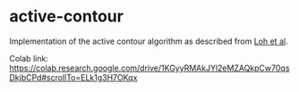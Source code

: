 # active-contour
Implementation of the active contour algorithm as described from [Loh et al](https://bmcbioinformatics.biomedcentral.com/articles/10.1186/s12859-017-1720-y).

Colab link: https://colab.research.google.com/drive/1KGyyRMAkJYl2eMZAQkpCw70qsDkjbCPd#scrollTo=ELk1g3H7OKqx
